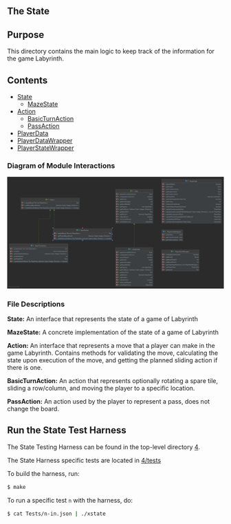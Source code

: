 The State
---

## Purpose

This directory contains the main logic to keep track of the information for the game Labyrinth.

## Contents

- [State](State.java)
    - [MazeState](MazeState.java)
- [Action](Action.java)
    - [BasicTurnAction](BasicTurnAction.java)
    - [PassAction](PassAction.java)
- [PlayerData](PlayerData.java)
- [PlayerDataWrapper](PlayerDataWrapper.java)
- [PlayerStateWrapper](PlayerStateWrapper.java)

### Diagram of Module Interactions
![](../../../../../../README_resources/state.png)

### File Descriptions

**State:** An interface that represents the state of a game of Labyrinth

**MazeState:** A concrete implementation of the state of a game of Labyrinth

**Action:** An interface that represents a move that a player can make in the game Labyrinth. Contains methods for validating the move,
calculating the state upon execution of the move, and getting the planned sliding action if there is one.

**BasicTurnAction:** An action that represents optionally rotating a spare tile, sliding a row/column, and moving the player to a specific location.

**PassAction:** An action used by the player to represent a pass, does not change the board.

## Run the State Test Harness

The State Testing Harness can be found in the top-level directory [4](../../../../../../4).

The State Harness specific tests are located in [4/tests](../../../../../../4/Tests)

To build the harness, run:
```sh
$ make
```

To run a specific test `n` with the harness, do:
```sh
$ cat Tests/n-in.json | ./xstate
```
